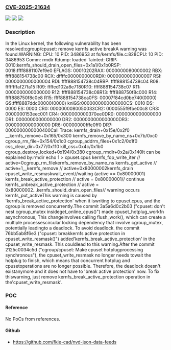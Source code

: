 ### [CVE-2025-21634](https://cve.mitre.org/cgi-bin/cvename.cgi?name=CVE-2025-21634)
![](https://img.shields.io/static/v1?label=Product&message=Linux&color=blue)
![](https://img.shields.io/static/v1?label=Version&message=76bb5ab8f6e3e7bebdcefec4146ff305e7d0b465%3C%2011cb1d643a74665a4e14749414f48f82cbc15c64%20&color=brighgreen)
![](https://img.shields.io/static/v1?label=Vulnerability&message=n%2Fa&color=brighgreen)

### Description

In the Linux kernel, the following vulnerability has been resolved:cgroup/cpuset: remove kernfs active breakA warning was found:WARNING: CPU: 10 PID: 3486953 at fs/kernfs/file.c:828CPU: 10 PID: 3486953 Comm: rmdir Kdump: loaded Tainted: GRIP: 0010:kernfs_should_drain_open_files+0x1a1/0x1b0RSP: 0018:ffff8881107ef9e0 EFLAGS: 00010202RAX: 0000000080000002 RBX: ffff888154738c00 RCX: dffffc0000000000RDX: 0000000000000007 RSI: 0000000000000004 RDI: ffff888154738c04RBP: ffff888154738c04 R08: ffffffffaf27fa15 R09: ffffed102a8e7180R10: ffff888154738c07 R11: 0000000000000000 R12: ffff888154738c08R13: ffff888750f8c000 R14: ffff888750f8c0e8 R15: ffff888154738ca0FS:  00007f84cd0be740(0000) GS:ffff8887ddc00000(0000) knlGS:0000000000000000CS:  0010 DS: 0000 ES: 0000 CR0: 0000000080050033CR2: 0000555f9fbe00c8 CR3: 0000000153eec001 CR4: 0000000000370ee0DR0: 0000000000000000 DR1: 0000000000000000 DR2: 0000000000000000DR3: 0000000000000000 DR6: 00000000fffe0ff0 DR7: 0000000000000400Call Trace: kernfs_drain+0x15e/0x2f0 __kernfs_remove+0x165/0x300 kernfs_remove_by_name_ns+0x7b/0xc0 cgroup_rm_file+0x154/0x1c0 cgroup_addrm_files+0x1c2/0x1f0 css_clear_dir+0x77/0x110 kill_css+0x4c/0x1b0 cgroup_destroy_locked+0x194/0x380 cgroup_rmdir+0x2a/0x140It can be explained by:rmdir 				echo 1 > cpuset.cpus				kernfs_fop_write_iter // active=0cgroup_rm_filekernfs_remove_by_name_ns	kernfs_get_active // active=1__kernfs_remove					  // active=0x80000002kernfs_drain			cpuset_write_resmaskwait_event//waiting (active == 0x80000001)				kernfs_break_active_protection				// active = 0x80000001// continue				kernfs_unbreak_active_protection				// active = 0x80000002...kernfs_should_drain_open_files// warning occurs				kernfs_put_activeThis warning is caused by 'kernfs_break_active_protection' when it iswriting to cpuset.cpus, and the cgroup is removed concurrently.The commit 3a5a6d0c2b03 ("cpuset: don't nest cgroup_mutex insideget_online_cpus()") made cpuset_hotplug_workfn asynchronous, This changeinvolves calling flush_work(), which can create a multiple processescircular locking dependency that involve cgroup_mutex, potentially leadingto a deadlock. To avoid deadlock. the commit 76bb5ab8f6e3 ("cpuset: breakkernfs active protection in cpuset_write_resmask()") added'kernfs_break_active_protection' in the cpuset_write_resmask. This couldlead to this warning.After the commit 2125c0034c5d ("cgroup/cpuset: Make cpuset hotplugprocessing synchronous"), the cpuset_write_resmask no longer needs towait the hotplug to finish, which means that concurrent hotplug and cpusetoperations are no longer possible. Therefore, the deadlock doesn't existanymore and it does not have to 'break active protection' now. To fix thiswarning, just remove kernfs_break_active_protection operation in the'cpuset_write_resmask'.

### POC

#### Reference
No PoCs from references.

#### Github
- https://github.com/fkie-cad/nvd-json-data-feeds

